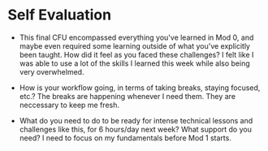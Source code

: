 # Self Evaluation

- This final CFU encompassed everything you've learned in Mod 0, and maybe even required some learning outside of what you've explicitly been taught. How did it feel as you faced these challenges?
I felt like I was able to use a lot of the skills I learned this week while also being very overwhelmed.

- How is your workflow going, in terms of taking breaks, staying focused, etc.?
The breaks are happening whenever I need them.  They are neccessary to keep me fresh.

- What do you need to do to be ready for intense technical lessons and challenges like this, for 6 hours/day next week? What support do you need?
I need to focus on my fundamentals before Mod 1 starts.
